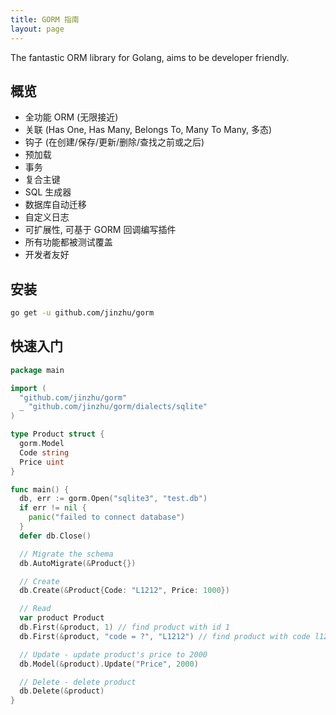 ```yaml
---
title: GORM 指南
layout: page
---
```

The fantastic ORM library for Golang, aims to be developer friendly.

## 概览

* 全功能 ORM (无限接近)
* 关联 (Has One, Has Many, Belongs To, Many To Many, 多态)
* 钩子 (在创建/保存/更新/删除/查找之前或之后)
* 预加载
* 事务
* 复合主键
* SQL 生成器
* 数据库自动迁移
* 自定义日志
* 可扩展性, 可基于 GORM 回调编写插件
* 所有功能都被测试覆盖
* 开发者友好

## 安装

```sh
go get -u github.com/jinzhu/gorm
```

## 快速入门

```go
package main

import (
  "github.com/jinzhu/gorm"
  _ "github.com/jinzhu/gorm/dialects/sqlite"
)

type Product struct {
  gorm.Model
  Code string
  Price uint
}

func main() {
  db, err := gorm.Open("sqlite3", "test.db")
  if err != nil {
    panic("failed to connect database")
  }
  defer db.Close()

  // Migrate the schema
  db.AutoMigrate(&Product{})

  // Create
  db.Create(&Product{Code: "L1212", Price: 1000})

  // Read
  var product Product
  db.First(&product, 1) // find product with id 1
  db.First(&product, "code = ?", "L1212") // find product with code l1212

  // Update - update product's price to 2000
  db.Model(&product).Update("Price", 2000)

  // Delete - delete product
  db.Delete(&product)
}
```